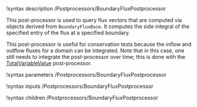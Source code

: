 !syntax description /Postprocessors/BoundaryFluxPostprocessor

This post-processor is used to query flux vectors that are computed via
objects derived from `BoundaryFluxBase`. It computes the side integral of the
specified entry of the flux at a specified boundary.

This post-processor is useful for conservation tests because the inflow and
outflow fluxes for a domain can be integrated. Note that in this case, one still
needs to integrate the post-processor over time; this is done with the
[TotalVariableValue](/TotalVariableValue.md) post-processor.

!syntax parameters /Postprocessors/BoundaryFluxPostprocessor

!syntax inputs /Postprocessors/BoundaryFluxPostprocessor

!syntax children /Postprocessors/BoundaryFluxPostprocessor
